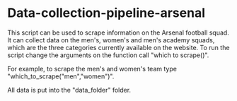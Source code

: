# Data-collection-pipeline-arsenal
This script can be used to scrape information on the Arsenal football squad. It can collect data on the men's, women's and men's academy squads, which are the three categories currently available on the website.
To run the script change the arguments on the function call "which to scrape()".

For example, to scrape the men's and women's team type "which_to_scrape("men","women")".

All data is put into the "data_folder" folder.